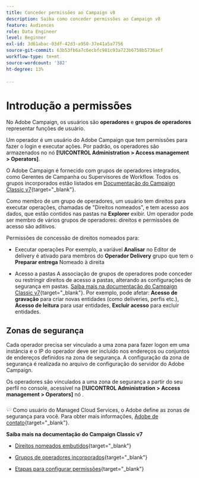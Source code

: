 ```yaml
---
title: Conceder permissões ao Campaign v8
description: Saiba como conceder permissões ao Campaign v8
feature: Audiences
role: Data Engineer
level: Beginner
exl-id: 3d61abac-03df-42d3-a950-37e41a5a7756
source-git-commit: 63b53fb6a7c6ecbfc981c93a723b6758b5736acf
workflow-type: tm+mt
source-wordcount: '382'
ht-degree: 13%

---
```


# Introdução a permissões

No Adobe Campaign, os usuários são **operadores** e **grupos de operadores** representar funções de usuário.

Um operador é um usuário do Adobe Campaign que tem permissões para fazer o login e executar ações. Por padrão, os operadores são armazenados no nó **[!UICONTROL Administration > Access management > Operators]**.

O Adobe Campaign é fornecido com grupos de operadores integrados, como Gerentes de Campanha ou Supervisores de Workflow. Todos os grupos incorporados estão listados em [Documentação do Campaign Classic v7](https://experienceleague.adobe.com/docs/campaign-classic/using/getting-started/permissions/access-management-groups.html?lang=en#default-groups){target=&quot;_blank&quot;}.

Como membro de um grupo de operadores, um usuário tem direitos para executar operações, chamadas de &quot;Direitos nomeados&quot;, e tem acesso aos dados, que estão contidos nas pastas na **Explorer** exibir. Um operador pode ser membro de vários grupos de operadores: direitos e permissões de acesso são aditivos.

Permissões de concessão de direitos nomeados para:

* Executar operações Por exemplo, a variável **Analisar** no Editor de delivery é ativado para membros do **Operador Delivery** grupo que tem o **Preparar entrega** Nomeado à direita

* Acesso a pastas A associação de grupos de operadores pode conceder ou restringir direitos de acesso a pastas, alterando as configurações de segurança em pastas. [Saiba mais na documentação do Campaign Classic v7](https://experienceleague.adobe.com/docs/campaign-classic/using/getting-started/permissions/access-management-folders.html?lang=en#permissions-on-a-folder){target=&quot;_blank&quot;}. Por exemplo, pode afetar: **Acesso de gravação** para criar novas entidades (como deliveries, perfis etc.), **Acesso de leitura** para usar entidades, **Excluir acesso** para excluir entidades.

## Zonas de segurança

Cada operador precisa ser vinculado a uma zona para fazer logon em uma instância e o IP do operador deve ser incluído nos endereços ou conjuntos de endereços definidos na zona de segurança. A configuração da zona de segurança é realizada no arquivo de configuração do servidor do Adobe Campaign.

Os operadores são vinculados a uma zona de segurança a partir do seu perfil no console, acessível na **[!UICONTROL Administration > Access management > Operators]** nó .

![](../assets/do-not-localize/speech.png)  Como usuário do Managed Cloud Services, o Adobe define as zonas de segurança para você. Para obter mais informações, [Adobe de contato](https://helpx.adobe.com/br/enterprise/using/support-for-experience-cloud.html){target=&quot;_blank&quot;}.

**Saiba mais na documentação do Campaign Classic v7**

* [Direitos nomeados embutidos](https://experienceleague.adobe.com/docs/campaign-classic/using/getting-started/permissions/access-management-named-rights.html){target=&quot;_blank&quot;}

* [Grupos de operadores incorporados](https://experienceleague.adobe.com/docs/campaign-classic/using/getting-started/permissions/access-management-groups.html?lang=en#default-groups){target=&quot;_blank&quot;}

* [Etapas para configurar permissões](https://experienceleague.adobe.com/docs/campaign-classic/using/getting-started/permissions/access-management.html){target=&quot;_blank&quot;}
